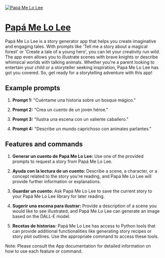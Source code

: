 [![Papá Me Lo Lee](https://files.oaiusercontent.com/file-Omghfe2Xcfpiu2ZKZFqDl1il?se=2123-10-17T17%3A51%3A33Z&sp=r&sv=2021-08-06&sr=b&rscc=max-age%3D31536000%2C%20immutable&rscd=attachment%3B%20filename%3D4c5412cc-c14c-454e-88fd-ca481dfc1acc.png&sig=J0QJUU0K3nuA3DL0I/b0PnqEfHLJVgFSNMtwYUXNjcA%3D)](https://chat.openai.com/g/g-6mZkRrDos-papa-me-lo-lee)

# [Papá Me Lo Lee](https://chat.openai.com/g/g-6mZkRrDos-papa-me-lo-lee)

Papá Me Lo Lee is a story generator app that helps you create imaginative and engaging tales. With prompts like 'Tell me a story about a magical forest' or 'Create a tale of a young hero', you can let your creativity run wild. The app even allows you to illustrate scenes with brave knights or describe whimsical worlds with talking animals. Whether you're a parent looking to entertain your child or a storyteller seeking inspiration, Papá Me Lo Lee has got you covered. So, get ready for a storytelling adventure with this app!

## Example prompts

1. **Prompt 1:** "Cuéntame una historia sobre un bosque mágico."

2. **Prompt 2:** "Crea un cuento de un joven héroe."

3. **Prompt 3:** "Ilustra una escena con un valiente caballero."

4. **Prompt 4:** "Describe un mundo caprichoso con animales parlantes."

## Features and commands

1. **Generar un cuento de Papá Me Lo Lee:** Use one of the provided prompts to request a story from Papá Me Lo Lee.

2. **Ayuda con la lectura de un cuento:** Describe a scene, a character, or a concept related to the story you're reading, and Papá Me Lo Lee will provide further information or explanations.

3. **Guardar un cuento:** Ask Papá Me Lo Lee to save the current story to your Papá Me Lo Lee library for later reading.

4. **Sugerir una escena para ilustrar:** Provide a description of a scene you would like to see illustrated, and Papá Me Lo Lee can generate an image based on the DALL-E model.

5. **Recetas de historias:** Papá Me Lo Lee has access to Python tools that can provide additional functionalities like generating story recipes or story plot outlines. Use the appropriate command to access these tools.

Note: Please consult the App documentation for detailed information on how to use each feature or command.